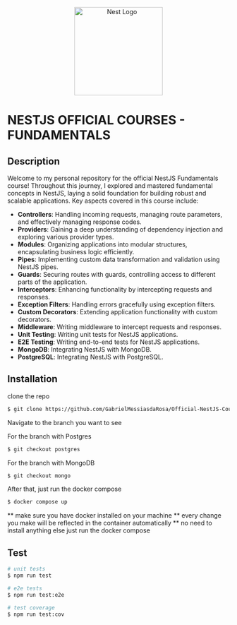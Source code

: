 <p align="center">
  <a href="http://nestjs.com/" target="blank"><img src="https://nestjs.com/img/logo-small.svg" width="200" alt="Nest Logo" /></a>
</p>

# NESTJS OFFICIAL COURSES - FUNDAMENTALS

## Description

Welcome to my personal repository for the official NestJS Fundamentals course! Throughout this journey, I explored and mastered fundamental concepts in NestJS, laying a solid foundation for building robust and scalable applications. Key aspects covered in this course include:

- **Controllers**: Handling incoming requests, managing route parameters, and effectively managing response codes.
- **Providers**: Gaining a deep understanding of dependency injection and exploring various provider types.
- **Modules**: Organizing applications into modular structures, encapsulating business logic efficiently.
- **Pipes**: Implementing custom data transformation and validation using NestJS pipes.
- **Guards**: Securing routes with guards, controlling access to different parts of the application.
- **Interceptors**: Enhancing functionality by intercepting requests and responses.
- **Exception Filters**: Handling errors gracefully using exception filters.
- **Custom Decorators**: Extending application functionality with custom decorators.
- **Middleware**: Writing middleware to intercept requests and responses.
- **Unit Testing**: Writing unit tests for NestJS applications.
- **E2E Testing**: Writing end-to-end tests for NestJS applications.
- **MongoDB**: Integrating NestJS with MongoDB.
- **PostgreSQL**: Integrating NestJS with PostgreSQL.

## Installation

clone the repo

```bash
$ git clone https://github.com/GabrielMessiasdaRosa/Official-NestJS-Courses-Fundamentals.git
```

Navigate to the branch you want to see

For the branch with Postgres

```bash
$ git checkout postgres

```

For the branch with MongoDB

```bash
$ git checkout mongo
```

After that, just run the docker compose

```bash
$ docker compose up
```

** make sure you have docker installed on your machine
** every change you make will be reflected in the container automatically
\*\* no need to install anything else just run the docker compose

## Test

```bash
# unit tests
$ npm run test

# e2e tests
$ npm run test:e2e

# test coverage
$ npm run test:cov
```
